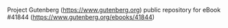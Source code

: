Project Gutenberg (https://www.gutenberg.org) public repository for eBook #41844 (https://www.gutenberg.org/ebooks/41844)
